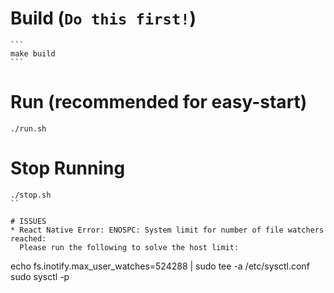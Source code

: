 # Build (`Do this first!`)
    ```
    make build
    ```

# Run (recommended for easy-start)
```
./run.sh
```

# Stop Running
```
./stop.sh
``

# ISSUES
* React Native Error: ENOSPC: System limit for number of file watchers reached:
  Please run the following to solve the host limit:
```
echo fs.inotify.max_user_watches=524288 | sudo tee -a /etc/sysctl.conf
sudo sysctl -p
```

